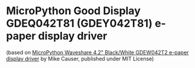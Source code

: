# MicroPython Good Display GDEQ042T81 (GDEY042T81) e-paper display driver

(based on [MicroPython Waveshare 4.2" Black/White GDEW042T2 e-paper display driver](https://github.com/mcauser/micropython-waveshare-epaper) by Mike Causer, published under MIT License)